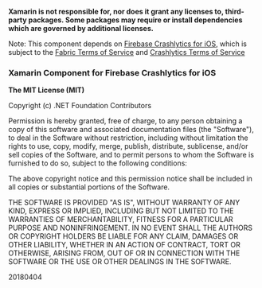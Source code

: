 **Xamarin is not responsible for, nor does it grant any licenses to, third-party packages. Some packages may require or install dependencies which are governed by additional licenses.**

Note: This component depends on [Firebase Crashlytics for iOS](https://firebase.google.com/docs/crashlytics/get-started), which is subject to the [Fabric Terms of Service](https://fabric.io/terms/fabric) and [Crashlytics Terms of Service](https://try.crashlytics.com/terms/terms-of-service.pdf)

### Xamarin Component for Firebase Crashlytics for iOS

**The MIT License (MIT)**

Copyright (c) .NET Foundation Contributors

Permission is hereby granted, free of charge, to any person obtaining a copy of this software and associated documentation files (the "Software"), to deal in the Software without restriction, including without limitation the rights to use, copy, modify, merge, publish, distribute, sublicense, and/or sell copies of the Software, and to permit persons to whom the Software is furnished to do so, subject to the following conditions:

The above copyright notice and this permission notice shall be included in all copies or substantial portions of the Software.

THE SOFTWARE IS PROVIDED "AS IS", WITHOUT WARRANTY OF ANY KIND, EXPRESS OR IMPLIED, INCLUDING BUT NOT LIMITED TO THE WARRANTIES OF MERCHANTABILITY, FITNESS FOR A PARTICULAR PURPOSE AND NONINFRINGEMENT. IN NO EVENT SHALL THE AUTHORS OR COPYRIGHT HOLDERS BE LIABLE FOR ANY CLAIM, DAMAGES OR OTHER LIABILITY, WHETHER IN AN ACTION OF CONTRACT, TORT OR OTHERWISE, ARISING FROM, OUT OF OR IN CONNECTION WITH THE SOFTWARE OR THE USE OR OTHER DEALINGS IN THE SOFTWARE.

20180404
